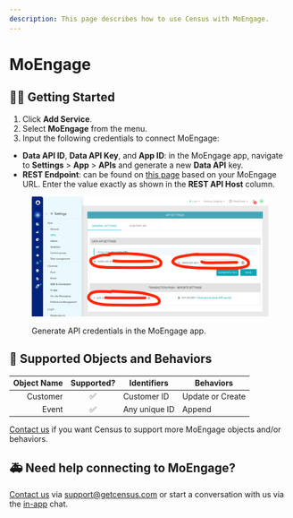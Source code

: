 ```yaml
---
description: This page describes how to use Census with MoEngage.
---
```


# MoEngage

## 🏃‍♀️ Getting Started

1. Click **Add Service**.
2. Select **MoEngage** from the menu.
3. Input the following credentials to connect MoEngage:
- **Data API ID**, **Data API Key**, and **App ID**: in the MoEngage app, navigate to **Settings** > **App** > **APIs** and generate a new **Data API** key.
- **REST Endpoint**: can be found on [this page](https://help.moengage.com/hc/en-us/articles/360057030512-Data-Centers-in-MoEngage#01G5DQVXGT2KZMXTJPF77QPJ25) based on your MoEngage URL. Enter the value exactly as shown in the **REST API Host** column.

<figure><img src="../.gitbook/assets/moengage.png" alt=""><figcaption><p>Generate API credentials in the MoEngage app.</p></figcaption></figure>

## 🔀 Supported Objects and Behaviors

| **Object Name** | **Supported?** | **Identifiers**  | **Behaviors** |
| --------------: | :------------: | ---------------- | --------------|
| Customer | ✅ | Customer ID | Update or Create |
| Event | ✅ | Any unique ID | Append |

[Contact us](mailto:support@getcensus.com) if you want Census to support more MoEngage objects and/or behaviors.

## 🚑 Need help connecting to MoEngage?

[Contact us](mailto:support@getcensus.com) via support@getcensus.com or start a conversation with us via the [in-app](https://app.getcensus.com) chat.
